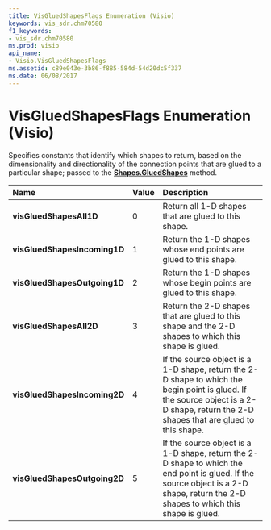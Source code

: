 ```yaml
---
title: VisGluedShapesFlags Enumeration (Visio)
keywords: vis_sdr.chm70580
f1_keywords:
- vis_sdr.chm70580
ms.prod: visio
api_name:
- Visio.VisGluedShapesFlags
ms.assetid: c89e043e-3b86-f885-584d-54d20dc5f337
ms.date: 06/08/2017
---
```



# VisGluedShapesFlags Enumeration (Visio)

Specifies constants that identify which shapes to return, based on the dimensionality and directionality of the connection points that are glued to a particular shape; passed to the  **[Shapes.GluedShapes](Visio.Shape.GluedShapes.md)** method.



|**Name**|**Value**|**Description**|
|:-----|:-----|:-----|
| **visGluedShapesAll1D**|0|Return all 1-D shapes that are glued to this shape.|
| **visGluedShapesIncoming1D**|1|Return the 1-D shapes whose end points are glued to this shape.|
| **visGluedShapesOutgoing1D**|2|Return the 1-D shapes whose begin points are glued to this shape.|
| **visGluedShapesAll2D**|3|Return the 2-D shapes that are glued to this shape and the 2-D shapes to which this shape is glued. |
| **visGluedShapesIncoming2D**|4|If the source object is a 1-D shape, return the 2-D shape to which the begin point is glued. If the source object is a 2-D shape, return the 2-D shapes that are glued to this shape.|
| **visGluedShapesOutgoing2D**|5|If the source object is a 1-D shape, return the 2-D shape to which the end point is glued. If the source object is a 2-D shape, return the 2-D shapes to which this shape is glued.|

